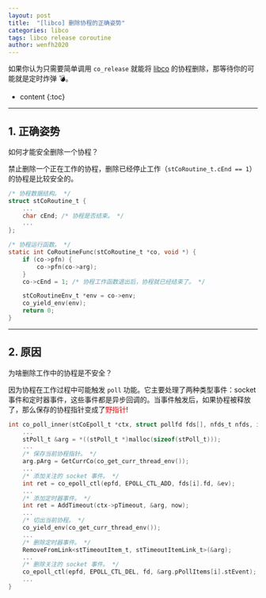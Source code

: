 ```yaml
---
layout: post
title:  "[libco] 删除协程的正确姿势"
categories: libco
tags: libco release coroutine
author: wenfh2020
---
```


如果你认为只需要简单调用 `co_release` 就能将 [libco](https://github.com/Tencent/libco) 的协程删除，那等待你的可能就是定时炸弹 💣。




* content
{:toc}

---

## 1. 正确姿势

如何才能安全删除一个协程？

禁止删除一个正在工作的协程，删除已经停止工作（`stCoRoutine_t.cEnd == 1`）的协程是比较安全的。

```c
/* 协程数据结构。 */
struct stCoRoutine_t {
    ...
    char cEnd; /* 协程是否结束。 */
    ...
};

/* 协程运行函数。 */
static int CoRoutineFunc(stCoRoutine_t *co, void *) {
    if (co->pfn) {
        co->pfn(co->arg);
    }
    co->cEnd = 1; /* 协程工作函数退出后，协程就已经结束了。 */

    stCoRoutineEnv_t *env = co->env;
    co_yield_env(env);
    return 0;
}
```

---

## 2. 原因

为啥删除工作中的协程是不安全？

因为协程在工作过程中可能触发 `poll` 功能。它主要处理了两种类型事件：socket 事件和定时器事件，这些事件都是异步回调的。当事件触发后，如果协程被释放了，那么保存的协程指针变成了<font color=red>野指针</font>!

```c
int co_poll_inner(stCoEpoll_t *ctx, struct pollfd fds[], nfds_t nfds, int timeout, poll_pfn_t pollfunc) {
    ...
    stPoll_t &arg = *((stPoll_t *)malloc(sizeof(stPoll_t)));
    ...
    /* 保存当前协程指针。 */
    arg.pArg = GetCurrCo(co_get_curr_thread_env());
    ...
    /* 添加关注的 socket 事件。 */
    int ret = co_epoll_ctl(epfd, EPOLL_CTL_ADD, fds[i].fd, &ev);
    ...
    /* 添加定时器事件。 */
    int ret = AddTimeout(ctx->pTimeout, &arg, now);
    ...
    /* 切出当前协程。 */
    co_yield_env(co_get_curr_thread_env());
    ...
    /* 删除定时器事件。 */
    RemoveFromLink<stTimeoutItem_t, stTimeoutItemLink_t>(&arg);
    ...
    /* 删除关注的 socket 事件。 */
    co_epoll_ctl(epfd, EPOLL_CTL_DEL, fd, &arg.pPollItems[i].stEvent);
    ...
}
```
